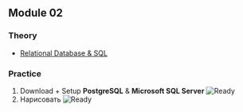 ## Module 02

### Theory
- [Relational Database & SQL](https://github.com/KTurau/DataLearn/blob/main/Module02/Module02-Theory.md) 

### Practice

1. Download + Setup **PostgreSQL** & **Microsoft SQL Server** ![Ready](https://img.shields.io/badge/-ready-green)
2. Нарисовать ![Ready](https://img.shields.io/badge/-ready-green) 
